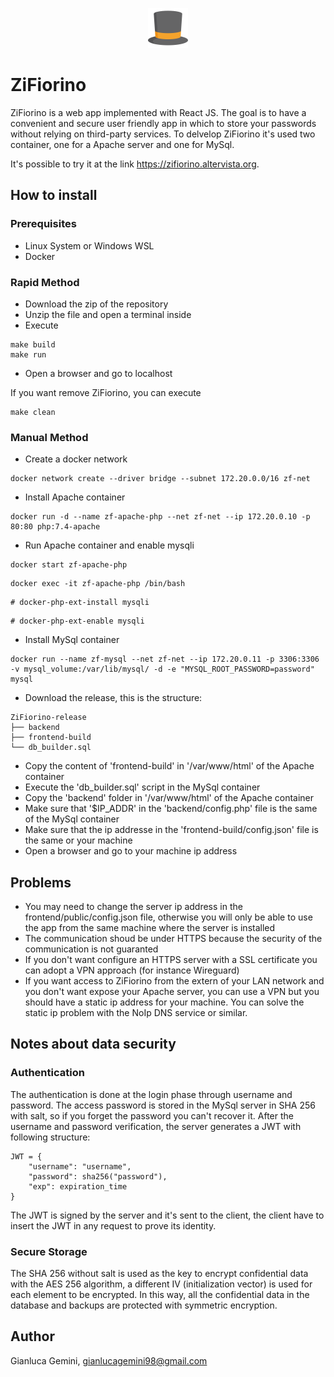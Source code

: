<p align="center">
  <img loading='lazy' src="frontend/public/logo.png" alt="ZiFiorino-Logo" height="64px"/>
</p>

# ZiFiorino

ZiFiorino is a web app implemented with React JS. The goal is to have a convenient and secure user friendly app in which to store your passwords without relying on third-party services. 
To delvelop ZiFiorino it's used two container, one for a Apache server and one for MySql.

It's possible to try it at the link https://zifiorino.altervista.org.

## How to install

### Prerequisites
- Linux System or Windows WSL
- Docker

### Rapid Method
- Download the zip of the repository
- Unzip the file and open a terminal inside
- Execute
```
make build
make run
```
- Open a browser and go to localhost 

If you want remove ZiFiorino, you can execute
```
make clean
```

### Manual Method
- Create a docker network
```
docker network create --driver bridge --subnet 172.20.0.0/16 zf-net
```
- Install Apache container
```
docker run -d --name zf-apache-php --net zf-net --ip 172.20.0.10 -p 80:80 php:7.4-apache
```
- Run Apache container and enable mysqli
```
docker start zf-apache-php
```
```
docker exec -it zf-apache-php /bin/bash
```
```
# docker-php-ext-install mysqli
```
```
# docker-php-ext-enable mysqli
```
- Install MySql container
```
docker run --name zf-mysql --net zf-net --ip 172.20.0.11 -p 3306:3306 -v mysql_volume:/var/lib/mysql/ -d -e "MYSQL_ROOT_PASSWORD=password" mysql
```
- Download the release, this is the structure:
```
ZiFiorino-release
├── backend
├── frontend-build
└── db_builder.sql

```
- Copy the content of 'frontend-build' in '/var/www/html' of the Apache container
- Execute the 'db_builder.sql' script in the MySql container
- Copy the 'backend' folder in '/var/www/html' of the Apache container
-  Make sure that '$IP_ADDR' in the 'backend/config.php' file is the same of the MySql container
- Make sure that the ip addresse in the 'frontend-build/config.json' file is the same or your machine
- Open a browser and go to your machine ip address

## Problems
- You may need to change the server ip address in the frontend/public/config.json file, otherwise you will only be able to use the app from the same machine where the server is installed
- The communication shoud be under HTTPS because the security of the communication is not guaranted
- If you don't want configure an HTTPS server with a SSL certificate you can adopt a VPN approach (for instance Wireguard)
- If you want access to ZiFiorino from the extern of your LAN network and you don't want expose your Apache server, you can use a VPN but you should have a static ip address for your machine. You can solve the static ip problem with the NoIp DNS service or similar.

## Notes about data security

### Authentication
The authentication is done at the login phase through username and password. The access password is stored in the MySql server in SHA 256 with salt, so if you forget the password you can't recover it. 
After the username and password verification, the server generates a JWT with following structure:
```
JWT = {
    "username": "username",
    "password": sha256("password"),
    "exp": expiration_time
}
```
The JWT is signed by the server and it's sent to the client, the client have to insert the JWT in any request to prove its identity. 

### Secure Storage
The SHA 256 without salt is used as the key to encrypt confidential data with the AES 256 algorithm, a different IV (initialization vector) is used for each element to be encrypted. In this way, all the confidential data in the database and backups are protected with symmetric encryption.

## Author
Gianluca Gemini, gianlucagemini98@gmail.com
